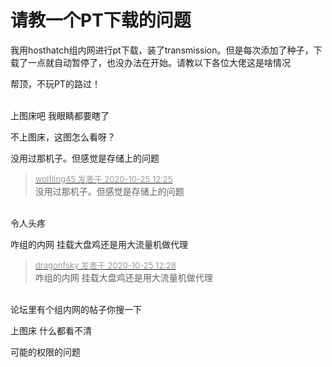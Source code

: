 # 请教一个PT下载的问题


我用hosthatch组内网进行pt下载，装了transmission。但是每次添加了种子，下载了一点就自动暂停了，也没办法在开始。请教以下各位大佬这是啥情况

帮顶，不玩PT的路过！<br />
<br />
<img src="static/image/smiley/default/lol.gif" smilieid="12" border="0" alt="" /><img src="static/image/smiley/default/lol.gif" smilieid="12" border="0" alt="" /><img src="static/image/smiley/default/lol.gif" smilieid="12" border="0" alt="" />

上图床吧 我眼睛都要瞎了

不上图床，这图怎么看呀？<img id="aimg_wBEbz" onclick="zoom(this, this.src, 0, 0, 0)" class="zoom" src="https://cdn.jsdelivr.net/gh/hishis/forum-master/public/images/patch.gif" onmouseover="img_onmouseoverfunc(this)" onload="thumbImg(this)" border="0" alt="" />

没用过那机子。但感觉是存储上的问题<img id="aimg_H2vJV" onclick="zoom(this, this.src, 0, 0, 0)" class="zoom" src="https://cdn.jsdelivr.net/gh/hishis/forum-master/public/images/patch.gif" onmouseover="img_onmouseoverfunc(this)" onload="thumbImg(this)" border="0" alt="" />

<div class="quote"><blockquote><font size="2"><a href="https://www.hostloc.com/forum.php?mod=redirect&amp;goto=findpost&amp;pid=9349391&amp;ptid=758239" target="_blank"><font color="#999999">wolfling45 发表于 2020-10-25 12:25</font></a></font><br />
没用过那机子。但感觉是存储上的问题</blockquote></div><br />
令人头疼<img src="static/image/smiley/yct/021.gif" smilieid="37" border="0" alt="" />

咋组的内网 挂载大盘鸡还是用大流量机做代理

<div class="quote"><blockquote><font size="2"><a href="https://www.hostloc.com/forum.php?mod=redirect&amp;goto=findpost&amp;pid=9349406&amp;ptid=758239" target="_blank"><font color="#999999">dragonfsky 发表于 2020-10-25 12:28</font></a></font><br />
咋组的内网 挂载大盘鸡还是用大流量机做代理</blockquote></div><br />
论坛里有个组内网的帖子你搜一下

上图床 什么都看不清

可能的权限的问题
